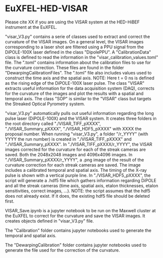 # EuXFEL-HED-VISAR

Please cite XX if you are using the VISAR system at the HED-HiBEF instrument at the EuXFEL. 

"visar_V3.py" contains a serie of classes used to extract and correct the curvature of the VISAR images. On a general level, the VISAR images corresponding to a laser shot are filtered using a PPU signal from the DiPOLE-100X laser defined in the class "DipolePPU". A "CalibrationData" class is defined to read the information in the "visar_calibration_values.toml" file. The ".toml" contains information about the calibration files to use for the curvature correction. These files are found in the folder "DewarpingCalibrationFiles". The ".toml" file also includes values used to construct the time axis and the spatial axis. NOTE: Here t = 0 ns is defined as the rising edge of the DiPOLE-100X laser pulse. The class "VISAR" extracts useful information for the data acquisition system (DAQ), corrects for the curvature of the images and plot the results with a spatial and temporal axis. The class "SOP" is similar to the "VISAR" class but targets the Streaked Optical Pyrometry system.

"visar_V3.py" automatically pulls out useful information regarding the long pulse laser (DiPOLE-100X) and the VISAR system. It creates three folders in the root directory called "./VISAR_TIFF_pXXXX", "./VISAR_Summary_pXXXX", "./VISAR_HDF5_pXXXX" with XXXX the proposal number. When running "visar_V3.py", a folder "/r_YYYY" (with YYYY the run number) is created in "./VISAR_TIFF_pXXXX" and "./VISAR_Summary_pXXXX". In "./VISAR_TIFF_pXXXX/r_YYYY", the VISAR images corrected for the curvature for each of the streak cameras are saved. Both the 2048x2048 images and 4096x4096 images. In "./VISAR_Summary_pXXXX/r_YYYY", a .png image of the result of the curvature correction for each streak cameras are saved. The image includes a calibrated temporal and spatial axis. The timing of the X-ray pulse is shown with a vertical purple line. In "./VISAR_HDF5_pXXXX", the script will generate a .hdf5 file which gathers information regarding DiPOLE and all the streak cameras (time axis, spatial axis, etalon thicknesses, etalon sensitivities, correct images, ...). NOTE: the script assumes that the hdf5 does not already exist. If it does, the existing hdf5 file should be deleted first. 


VISAR_Save.ipynb is a jupyter notebook to be run on the Maxwell cluster at the EuXFEL to correct for the curvature and save the VISAR images. It creates objects defined in "visar_V3.py" file.

The "Calibration" folder contains jupyter notebooks used to generate the temporal and spatial axis.

The "DewarpingCalibration" folder contains jupyter notebooks used to generate the file used for the correction of the curvature. 
